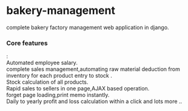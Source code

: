 # bakery-management
complete bakery factory management web application in django.


<h3 color="green">Core features</h3> :</br> Automated employee salary.<br>
complete sales management,automating raw material deduction from inventory for each product entry to stock .</br>
Stock calculation of all products.</br>
Rapid sales to sellers in one page,AJAX based operation. </br>
forget page loading,print memo instantly.</br>
Daily to yearly profit and loss calculation within a click and lots more ..
